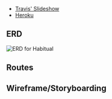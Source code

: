 * [Travis' Slideshow](https://drive.google.com/file/d/1jR5SiN980jybxYXrhZ6BCevurprePEqE/view)
* [Heroku](https://www.heroku.com/)

## ERD
![ERD for Habitual](https://github.com/bunge12/habitual/blob/master/docs/ERD%20Habitual.png?raw=true)

## Routes

## Wireframe/Storyboarding
